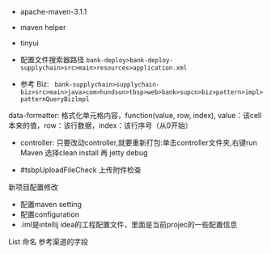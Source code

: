 - apache-maven-3.1.1
- maven helper
- tinyui

- 配置文件搜索器路径
```bank-deploy>bank-deploy-supplychain>src>main>resources>application.xml```
- 参考  Biz:
``` bank-supplychain>supplychain-biz>src>main>java>com>hundsun>tbsp>web>bank>supcn>biz>pattern>impl>patternQueryBizlmpl```

data-formatter:
格式化单元格内容，function(value, row, index), value：该cell本来的值，row：该行数据，index：该行序号（从0开始）

- controller:
只要改动controller,就要重新打包:单击controller文件夹,右键run Maven 选择clean install
再 jetty debug


- #tsbpUploadFileCheck  上传附件检查

新项目配置修改
- 配置maven setting
- 配置configuration
- .iml是intellij idea的工程配置文件，里面是当前projec的一些配置信息


List<Dto>  命名 参考渠道的字段
